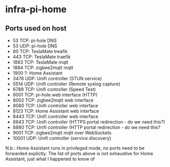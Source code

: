 # infra-pi-home


## Ports used on host

- 53 TCP: pi-hole DNS
- 53 UDP: pi-hole DNS
- 80 TCP: TeslaMate treafik
- 443 TCP: TeslaMate traefik
- 1883 TCP: TeslaMate mqtt
- 1884 TCP: zigbee2mqtt mqtt
- 1900 ?: Home Assistant
- 3478 UDP: Unifi controller (STUN service)
- 5514 UDP: Unifi controller (Remote syslog capture)
- 6789 TCP: Unifi controller (Speed Test)
- 8001 TCP: pi-hole web interface (HTTP)
- 8002 TCP: zigbee2mqtt web interface
- 8080 TCP: Unifi controller web interface
- 8123 TCP: Home Assistant web interface
- 8443 TCP: Unifi controller web interface
- 8843 TCP: Unifi controller (HTTPS portal redirection - do we need this?)
- 8880 TCP: Unifi controller (HTTP portal redirection - do we need this?
- 9001 TCP: zigbee2mqtt mqtt over WebSockets
- 10001 UDP: Unifi controller (service discovery)

N.b.: Home Assistant runs in privileged mode, no ports need to be forwarded explictly. 
The list of ports above is not exhaustive for Home Assistant, just what I happened to know of

